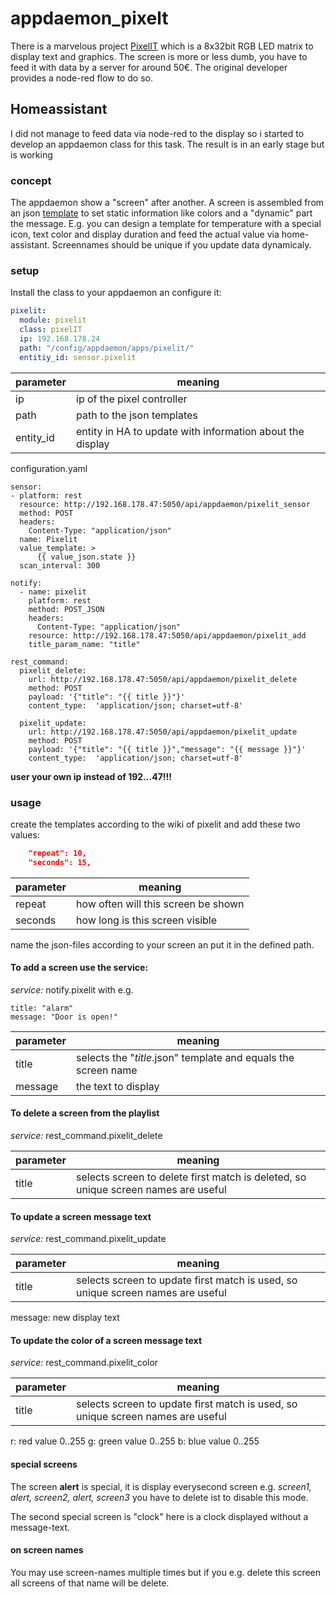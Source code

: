 # appdaemon_pixelt
There is a marvelous project [PixelIT](https://www.bastelbunker.de/pixel-it/) which is a 8x32bit RGB LED matrix to display text and graphics. The screen is more or less dumb, you have to feed it with data by a server for around 50€.
The original developer provides a node-red flow to do so.

## Homeassistant
I did not manage to feed data via node-red to the display so i started to develop an appdaemon class for this task. The result is in an early stage but is working

### concept

The appdaemon show a "screen" after another. A screen is assembled from an json [template](https://wiki.dietru.de/books/pixel-it/page/apiscreen) to set static information like colors and a "dynamic" part the message. E.g. you can design a template for temperature with a special icon, text color and display duration and feed the actual value via home-assistant. Screennames should be unique if you update data dynamicaly.

### setup

Install the class to  your appdaemon an configure it:

```yaml
pixelit:
  module: pixelit
  class: pixelIT
  ip: 192.168.178.24
  path: "/config/appdaemon/apps/pixelit/"
  entitiy_id: sensor.pixelit
```
parameter | meaning
----------|----------
ip|ip of the pixel controller
path|path to the json templates
entity_id| entity in HA to update with information about the display

configuration.yaml
```
sensor:
- platform: rest
  resource: http://192.168.178.47:5050/api/appdaemon/pixelit_sensor
  method: POST
  headers:
    Content-Type: "application/json"
  name: Pixelit
  value_template: > 
      {{ value_json.state }}
  scan_interval: 300

notify:
  - name: pixelit
    platform: rest
    method: POST_JSON
    headers:
      Content-Type: "application/json"
    resource: http://192.168.178.47:5050/api/appdaemon/pixelit_add
    title_param_name: "title"

rest_command:
  pixelit_delete:
    url: http://192.168.178.47:5050/api/appdaemon/pixelit_delete
    method: POST
    payload: '{"title": "{{ title }}"}'
    content_type:  'application/json; charset=utf-8'

  pixelit_update:
    url: http://192.168.178.47:5050/api/appdaemon/pixelit_update
    method: POST
    payload: '{"title": "{{ title }}","message": "{{ message }}"}'
    content_type:  'application/json; charset=utf-8'
```
**user your own ip instead of 192...47!!!**

### usage

create the templates according to the wiki of pixelit and add these two values:
```json
    "repeat": 10,
    "seconds": 15,
 ```
parameter | meaning
----------|----------
repeat|how often will this screen be shown
seconds|how long is this screen visible
 
name the json-files according to your screen an put it in the defined path.

#### To add a screen use the service:

*service:* notify.pixelit
with e.g.
```
title: "alarm"
message: "Door is open!"
```
parameter | meaning
----------|----------
title|selects the "*title*.json" template and equals the screen name
message|the text to display

#### To delete a screen from the playlist

*service:* rest_command.pixelit_delete

parameter | meaning
----------|----------
title|selects screen to delete first match is deleted, so unique screen names are useful

#### To update a screen message text

*service:* rest_command.pixelit_update

parameter | meaning
----------|----------
title|selects screen to update first match is used, so unique screen names are useful
message: new display text


#### To update the color of a screen message text

*service:* rest_command.pixelit_color

parameter | meaning
----------|----------
title|selects screen to update first match is used, so unique screen names are useful
r: red value 0..255
g: green value 0..255
b: blue value 0..255

#### special screens

The screen **alert** is special, it is display everysecond screen e.g. *screen1, alert, screen2, alert, screen3*
you have to delete ist to disable this mode.

The second special screen is "clock" here is a clock displayed without a message-text.

#### on screen names

You may use screen-names multiple times but if you e.g. delete this screen all screens of that name will be delete.



